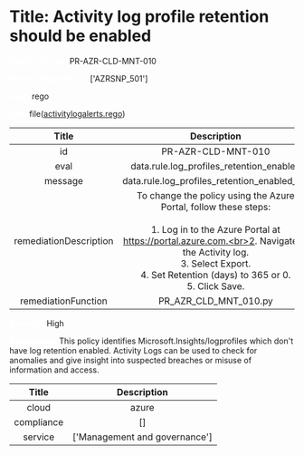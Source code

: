 



# Title: Activity log profile retention should be enabled


***<font color="white">Master Test Id:</font>*** PR-AZR-CLD-MNT-010

***<font color="white">Master Snapshot Id:</font>*** ['AZRSNP_501']

***<font color="white">type:</font>*** rego

***<font color="white">rule:</font>*** file([activitylogalerts.rego])  
  
  
  
  

|Title|Description|
| :---: | :---: |
|id|PR-AZR-CLD-MNT-010|
|eval|data.rule.log_profiles_retention_enabled|
|message|data.rule.log_profiles_retention_enabled_err|
|remediationDescription|To change the policy using the Azure Portal, follow these steps:<br><br>1. Log in to the Azure Portal at https://portal.azure.com.<br>2. Navigate to the Activity log.<br>3. Select Export.<br>4. Set Retention (days) to 365 or 0.<br>5. Click Save.|
|remediationFunction|PR_AZR_CLD_MNT_010.py|


***<font color="white">Severity:</font>*** High

***<font color="white">Description:</font>*** This policy identifies Microsoft.Insights/logprofiles which don't have log retention enabled. Activity Logs can be used to check for anomalies and give insight into suspected breaches or misuse of information and access.  
  
  

|Title|Description|
| :---: | :---: |
|cloud|azure|
|compliance|[]|
|service|['Management and governance']|



[activitylogalerts.rego]: https://github.com/prancer-io/prancer-compliance-test/tree/master/azure/cloud/activitylogalerts.rego
